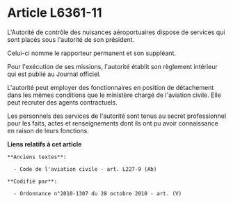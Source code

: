 # Article L6361-11

L'Autorité de contrôle des nuisances aéroportuaires dispose de services qui sont placés sous l'autorité de son président.

Celui-ci nomme le rapporteur permanent et son suppléant.

Pour l'exécution de ses missions, l'autorité établit son règlement intérieur qui est publié au Journal officiel.

L'autorité peut employer des fonctionnaires en position de détachement dans les mêmes conditions que le ministère chargé de
l'aviation civile. Elle peut recruter des agents contractuels.

Les personnels des services de l'autorité sont tenus au secret professionnel pour les faits, actes et renseignements dont ils
ont pu avoir connaissance en raison de leurs fonctions.

**Liens relatifs à cet article**

	**Anciens textes**:

	  - Code de l'aviation civile - art. L227-9 (Ab)

	**Codifié par**:

	  - Ordonnance n°2010-1307 du 28 octobre 2010 - art. (V)
